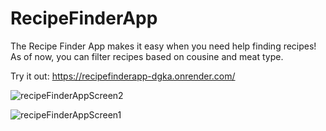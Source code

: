 # RecipeFinderApp

The Recipe Finder App makes it easy when you need help finding recipes!
As of now, you can filter recipes based on cousine and meat type.

Try it out: https://recipefinderapp-dgka.onrender.com/

![recipeFinderAppScreen2](https://github.com/user-attachments/assets/491a5adc-14f2-4138-b028-460b6da08a05)

![recipeFinderAppScreen1](https://github.com/user-attachments/assets/fa5b4f78-d10d-4955-9132-a167f10ee633)
